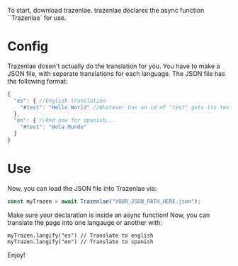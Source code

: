 To start, download trazenlae. trazenlae declares the async function ``Trazenlae` for use. 

# Config
Trazenlae dosen't actually do the translation for you. You have to make a JSON file, with seperate translations for each language. 
The JSON file has the following format:
```js
{
  "es": { //English translation
    "#test": "Hello World" //Whatever has an id of "test" gets its text set to "Hello World"
  },
  "en": { //And now for spanish...
    "#test": "Hola Mundo"
  }
}
```
# Use
Now, you can load the JSON file into Trazenlae via:
```js
const myTrazen = await Trazenlae("YOUR_JSON_PATH_HERE.json");
```
Make sure your declaration is inside an async function!
Now, you can translate the page into one langauge or another with:
```
myTrazen.langify("es") // Translate to english
myTrazen.langify("en") // Translate to spanish
```

Enjoy!
